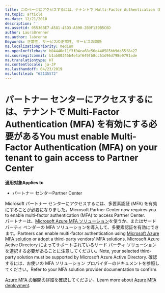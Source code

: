 ```yaml
---
title: このページにアクセスするには、テナントで Multi-Factor Authentication (MFA) を有効にする必要がある | パートナー センター
ms.topic: article
ms.date: 12/21/2018
description: ''
ms.assetid: 05536BE7-A581-45D3-A390-2B9F139B5C6D
author: LauraBrenner
ms.author: labrenne
Keywords: 正常性, サービスの正常性, サービスの問題
ms.localizationpriority: medium
ms.openlocfilehash: b04440e11f3f04ca68e56e440585bb9da55f8a27
ms.sourcegitcommit: b1ab80345b4e4af649fb8cc51d96d798e0791ade
ms.translationtype: HT
ms.contentlocale: ja-JP
ms.lasthandoff: 04/23/2019
ms.locfileid: "62135572"
---
```

# <a name="you-must-enable-multi-factor-authentication-mfa-on-your-tenant-to-gain-access-to-partner-center"></a><span data-ttu-id="f24e6-103">パートナー センターにアクセスするには、テナントで Multi-Factor Authentication (MFA) を有効にする必要がある</span><span class="sxs-lookup"><span data-stu-id="f24e6-103">You must enable Multi-Factor Authentication (MFA) on your tenant to gain access to Partner Center</span></span>

<span data-ttu-id="f24e6-104">**適用対象**</span><span class="sxs-lookup"><span data-stu-id="f24e6-104">**Applies to**</span></span>

- <span data-ttu-id="f24e6-105">パートナー センター</span><span class="sxs-lookup"><span data-stu-id="f24e6-105">Partner Center</span></span>


<span data-ttu-id="f24e6-106">Microsoft パートナー センターにアクセスするには、多要素認証 (MFA) を有効にすることが必要になりました。</span><span class="sxs-lookup"><span data-stu-id="f24e6-106">Microsoft Partner Center now requires you to enable multi-factor authentication (MFA) to access Partner Center.</span></span>  
<span data-ttu-id="f24e6-107">パートナーは、[Microsoft Azure MFA ソリューション](https://docs.microsoft.com/en-us/azure/active-directory/authentication/concept-mfa-howitworks)を使うか、またはサード パーティ ベンダーの MFA ソリューションを導入して、多要素認証を有効にできます。</span><span class="sxs-lookup"><span data-stu-id="f24e6-107">Partners can enable multi-factor authentication using [Microsoft Azure MFA solution](https://docs.microsoft.com/en-us/azure/active-directory/authentication/concept-mfa-howitworks) or adopt a third-party vendors’ MFA solutions.</span></span> <span data-ttu-id="f24e6-108">Microsoft Azure Active Directory によってサポートされているサード パーティ ソリューションを選択する必要があることに注意してください。</span><span class="sxs-lookup"><span data-stu-id="f24e6-108">Note, your selected third-party solution must be supported by Microsoft Azure Active Directory.</span></span> <span data-ttu-id="f24e6-109">確認するには、お使いの MFA ソリューション プロバイダーのドキュメントを参照してください。</span><span class="sxs-lookup"><span data-stu-id="f24e6-109">Refer to your MFA solution provider documentation to confirm.</span></span> 

<span data-ttu-id="f24e6-110">[Azure MFA の展開](https://docs.microsoft.com/en-us/azure/active-directory/authentication/howto-mfa-getstarted)の詳細を確認してください。</span><span class="sxs-lookup"><span data-stu-id="f24e6-110">Learn more about [Azure MFA deployment](https://docs.microsoft.com/en-us/azure/active-directory/authentication/howto-mfa-getstarted).</span></span> 
 
